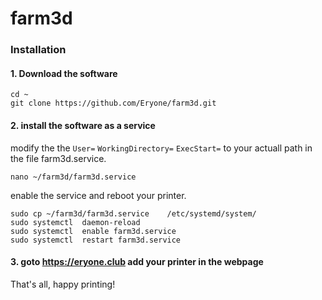 # farm3d


### Installation


#### 1. Download the software
```
cd ~
git clone https://github.com/Eryone/farm3d.git
```
#### 2. install the software as a service

modify the  the `User=` `WorkingDirectory=` `ExecStart=` to your actuall path in the file farm3d.service.
```
nano ~/farm3d/farm3d.service
```
enable the service and reboot your printer.
```
sudo cp ~/farm3d/farm3d.service    /etc/systemd/system/
sudo systemctl  daemon-reload
sudo systemctl  enable farm3d.service
sudo systemctl  restart farm3d.service

```

#### 3. goto https://eryone.club add your printer in the webpage

That's all, happy printing!
